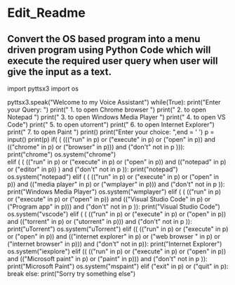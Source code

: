 # Edit_Readme
## Convert the OS based program into a menu driven program using Python Code which will execute the required user query when user will give the input as a text.
import pyttsx3
import os

pyttsx3.speak("Welcome to my Voice Assistant")
while(True):
	print("Enter your Query: ")
	print("      1. to open Chrome browser ")
	print("      2. to open Notepad ")
	print("      3. to open Windows Media Player ")
	print("      4. to open VS Code")
	print("      5. to open utorrent")
	print("      6. to open Internet Explorer")
	print("      7. to open Paint ")
	print()
	print("Enter your choice: ",end = ' ')
	p = input()
	print(p)
	if( ( ((("run" in p) or ("execute" in p) or ("open" in p)) and (("chrome" in p) or ("browser" in p))) and ("don't" not in p ))):
      		print("chrome")
      		os.system("chrome")     
	elif ( ( (("run" in p) or ("execute" in p) or ("open" in p)) and (("notepad" in p) or ("editor" in p)) ) and ("don't" not in p )):
     		print("notepad")
     		os.system("notepad")
	elif ( ( (("run" in p) or ("execute" in p) or ("open" in p)) and (("media player" in p) or ("wmplayer" in p)))  and ("don't" not in p )):
     		print("Windows Media Player")
     		os.system("wmplayer")
	elif ( ( (("run" in p) or ("execute" in p) or ("open" in p)) and (("Visual Studio Code" in p) or ("Program app" in p))) and ("don't" not in p )):
     		print("Visual Studio Code")
     		os.system("vscode")
	elif ( ( (("run" in p) or ("execute" in p) or ("open" in p)) and (("torrent" in p) or ("utorrent" in p))) and ("don't" not in p )):
     		print("uTorrent")
     		os.system("uTorrent")
	elif (( (("run" in p) or ("execute" in p) or ("open" in p)) and (("internet explorer" in p) or ("web browser " in p) or ("internet browser" in p))) and ("don't" not in p)):
     		print("Internet Explorer")
     		os.system("iexplore")
	elif (( (("run" in p) or ("execute" in p) or ("open" in p)) and (("Microsoft paint" in p) or ("paint" in p))) and ("don't" not in p )):
     		print("Microsoft Paint")
     		os.system("mspaint")
	elif  ("exit" in p) or  ("quit" in p):
		break
	else:
      		print("Sorry try something else")



